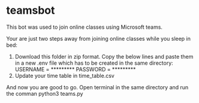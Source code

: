 # teamsbot
This bot was used to join online classes using Microsoft teams.

Your are just two steps away from joining online classes while you sleep in bed:
1) Download this folder in zip format. Copy the below lines and paste them in a new .env file which has to be created in the same directory:
USERNAME = *********
PASSWORD = *********
2) Update your time table in time_table.csv

And now you are good to go. Open terminal in the same directory and run the comman python3 teams.py
